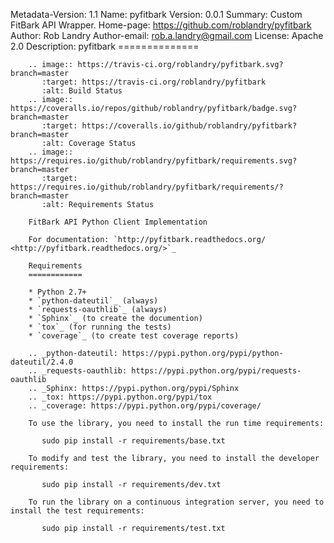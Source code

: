 Metadata-Version: 1.1
Name: pyfitbark
Version: 0.0.1
Summary: Custom FitBark API Wrapper.
Home-page: https://github.com/roblandry/pyfitbark
Author: Rob Landry
Author-email: rob.a.landry@gmail.com
License: Apache 2.0
Description: pyfitbark
        ==============
        
        .. image:: https://travis-ci.org/roblandry/pyfitbark.svg?branch=master
           :target: https://travis-ci.org/roblandry/pyfitbark
           :alt: Build Status
        .. image:: https://coveralls.io/repos/github/roblandry/pyfitbark/badge.svg?branch=master
           :target: https://coveralls.io/github/roblandry/pyfitbark?branch=master
           :alt: Coverage Status
        .. image:: https://requires.io/github/roblandry/pyfitbark/requirements.svg?branch=master
           :target: https://requires.io/github/roblandry/pyfitbark/requirements/?branch=master
           :alt: Requirements Status
        
        FitBark API Python Client Implementation
        
        For documentation: `http://pyfitbark.readthedocs.org/ <http://pyfitbark.readthedocs.org/>`_
        
        Requirements
        ============
        
        * Python 2.7+
        * `python-dateutil`_ (always)
        * `requests-oauthlib`_ (always)
        * `Sphinx`_ (to create the documention)
        * `tox`_ (for running the tests)
        * `coverage`_ (to create test coverage reports)
        
        .. _python-dateutil: https://pypi.python.org/pypi/python-dateutil/2.4.0
        .. _requests-oauthlib: https://pypi.python.org/pypi/requests-oauthlib
        .. _Sphinx: https://pypi.python.org/pypi/Sphinx
        .. _tox: https://pypi.python.org/pypi/tox
        .. _coverage: https://pypi.python.org/pypi/coverage/
        
        To use the library, you need to install the run time requirements:
        
           sudo pip install -r requirements/base.txt
        
        To modify and test the library, you need to install the developer requirements:
        
           sudo pip install -r requirements/dev.txt
        
        To run the library on a continuous integration server, you need to install the test requirements:
        
           sudo pip install -r requirements/test.txt
